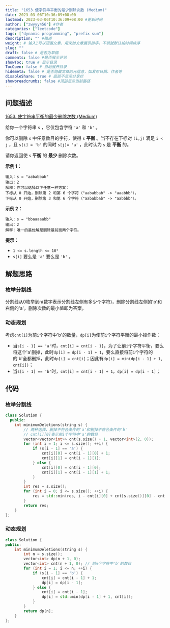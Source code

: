 ```yaml
---
title: "1653.使字符串平衡的最少删除次数 (Medium)"
date: 2023-03-06T10:36:09+08:00
lastmod: 2023-03-06T10:36:09+08:00 #更新时间
author: ["zwyyy456"] #作者
categories: ["leetcode"]
tags: ["dynamic programming", "prefix sum"]
description: "" #描述
weight: # 输入1可以顶置文章，用来给文章展示排序，不填就默认按时间排序
slug: ""
draft: false # 是否为草稿
comments: false #是否展示评论
showToc: true # 显示目录
TocOpen: false # 自动展开目录
hidemeta: false # 是否隐藏文章的元信息，如发布日期、作者等
disableShare: true # 底部不显示分享栏
showbreadcrumbs: false #顶部显示当前路径
---
```

## 问题描述
[1653. 使字符串平衡的最少删除次数 (Medium)](https://leetcode.cn/problems/minimum-deletions-to-make-string-balanced/)

给你一个字符串 `s` ，它仅包含字符 `'a'` 和 `'b'`  。

你可以删除 `s` 中任意数目的字符，使得 `s` **平衡** 。当不存在下标对 `(i,j)` 满足 `i < j`
，且 `s[i] = 'b'` 的同时 `s[j]= 'a'` ，此时认为 `s` 是 **平衡** 的。

请你返回使 `s` **平衡** 的 **最少** 删除次数。

**示例 1：**

```
输入：s = "aababbab"
输出：2
解释：你可以选择以下任意一种方案：
下标从 0 开始，删除第 2 和第 6 个字符（"aababbab" -> "aaabbb"），
下标从 0 开始，删除第 3 和第 6 个字符（"aababbab" -> "aabbbb"）。

```

**示例 2：**

```
输入：s = "bbaaaaabb"
输出：2
解释：唯一的最优解是删除最前面两个字符。

```

**提示：**

- `1 <= s.length <= 10⁵`
- `s[i]` 要么是 `'a'` 要么是 `'b'` 。

## 解题思路
### 枚举分割线
分割线从0枚举到n(数字表示分割线左侧有多少个字符)，删除分割线左侧的'b'和右侧的'a'，删除次数的最小值即为答案。

### 动态规划
考虑`cnt[i]`为前`i`个字符中'b'的数量，`dp[i]`为使前`i`个字符平衡的最小操作数：
- 当`s[i - 1] == 'a'`时，`cnt[i] = cnt[i - 1]`，为了让前`i`个字符平衡，要么将这个'a'删掉，此时`dp[i] = dp[i - 1] + 1`，要么直接将前`i`个字符的的'b'全都删掉，此时`dp[i] = cnt[i]`；因此有`dp[i] = min(dp[i - 1] + 1, cnt[i])`；
- 当`s[i - 1] == 'b'`时，`cnt[i] = cnt[i - 1] + 1`，`dp[i] = dp[i - 1]`；

## 代码
### 枚举分割线
```cpp
class Solution {
  public:
    int minimumDeletions(string s) {
        // 两种选择，删掉不符合条件的'a'和删掉不符合条件的'b'
        // cnt[i][0]表示前i个字符中'a'的数目
        vector<vector<int>> cnt(s.size() + 1, vector<int>(2, 0));
        for (int i = 1; i <= s.size(); ++i) {
            if (s[i - 1] == 'a') {
                cnt[i][0] = cnt[i - 1][0] + 1;
                cnt[i][1] = cnt[i - 1][1];
            } else {
                cnt[i][0] = cnt[i - 1][0];
                cnt[i][1] = cnt[i - 1][1] + 1;
            }
        }
        int res = s.size();
        for (int i = 0; i <= s.size(); ++i) {
            res = std::min(res, i - cnt[i][0] + cnt[s.size()][0] - cnt[i][0]); // 枚举分割线，分割线左侧的'b'全删掉，分割线右侧的'a'全删掉
        }
        return res;
    }
};
```

### 动态规划
```cpp
class Solution {
public:
    int minimumDeletions(string s) {
        int n = s.size();
        vector<int> dp(n + 1, 0);
        vector<int> cnt(n + 1, 0); // 前n个字符中'b'的数目
        for (int i = 1; i <= n; ++i) {
            if (s[i - 1] == 'b') {
                cnt[i] = cnt[i - 1] + 1;
                dp[i] = dp[i - 1];
            } else {
                cnt[i] = cnt[i - 1];
                dp[i] = std::min(dp[i - 1] + 1, cnt[i]);    
            }
        }
        return dp[n];
    }
};
```